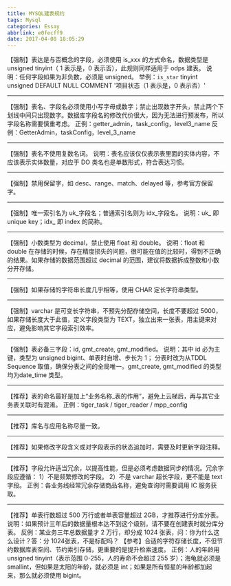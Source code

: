 ```yaml
---
title: MYSQL建表规约
tags: Mysql
categories: Essay
abbrlink: e0fecff9
date: 2017-04-08 18:05:29
---
```


【强制】表达是与否概念的字段，必须使用 is_xxx 的方式命名，数据类型是 unsigned tinyint（ 1 表示是，0 表示否），此规则同样适用于 odps 建表。
说明：任何字段如果为非负数，必须是 unsigned。
举例：`is_star` tinyint unsigned DEFAULT NULL COMMENT '项目状态（1 表示是，0 表示否）'
***
【强制】表名、字段名必须使用小写字母或数字；禁止出现数字开头，禁止两个下划线中间只出现数字。数据库字段名的修改代价很大，因为无法进行预发布，所以字段名称需要慎重考虑。
正例：getter_admin，task_config，level3_name
反例：GetterAdmin，taskConfig，level_3_name
***
【强制】表名不使用复数名词。
说明：表名应该仅仅表示表里面的实体内容，不应该表示实体数量，对应于 DO 类名也是单数形式，符合表达习惯。
***
【强制】禁用保留字，如 desc、range、match、delayed 等，参考官方保留字。
***
【强制】唯一索引名为 uk_字段名；普通索引名则为 idx_字段名。
说明：uk_ 即 unique key；idx_ 即 index 的简称。
***
【强制】小数类型为 decimal，禁止使用 float 和 double。
说明：float 和 double 在存储的时候，存在精度损失的问题，很可能在值的比较时，得到不正确的结果。如果存储的数据范围超过 decimal 的范围，建议将数据拆成整数和小数分开存储。
***
【强制】如果存储的字符串长度几乎相等，使用 CHAR 定长字符串类型。
***
【强制】varchar 是可变长字符串，不预先分配存储空间，长度不要超过 5000，如果存储长度大于此值，定义字段类型为 TEXT，独立出来一张表，用主键来对应，避免影响其它字段索引效率。
***
【强制】表必备三字段：id, gmt_create, gmt_modified。
说明：其中 id 必为主键，类型为 unsigned bigint、单表时自增、步长为 1； 分表时改为从TDDL Sequence 取值，确保分表之间的全局唯一。gmt_create, gmt_modified 的类型均为date_time 类型。
***
【推荐】表的命名最好是加上“业务名称_表的作用”，避免上云梯后，再与其它业务表关联时有混淆。
正例：tiger_task / tiger_reader / mpp_config
***
【推荐】库名与应用名称尽量一致。
***
【推荐】如果修改字段含义或对字段表示的状态追加时，需要及时更新字段注释。
***
【推荐】字段允许适当冗余，以提高性能，但是必须考虑数据同步的情况。冗余字段应遵循：
1）不是频繁修改的字段。
2）不是 varchar 超长字段，更不能是 text 字段。
正例：各业务线经常冗余存储商品名称，避免查询时需要调用 IC 服务获取。
***
【推荐】单表行数超过 500 万行或者单表容量超过 2GB，才推荐进行分库分表。
说明：如果预计三年后的数据量根本达不到这个级别，请不要在创建表时就分库分表。
反例：某业务三年总数据量才 2 万行，却分成 1024 张表，问：你为什么这么设计？答：分 1024张表，不是标配吗？
【参考】合适的字符存储长度，不但节约数据库表空间、节约索引存储，更重要的是提升检索速度。
正例：人的年龄用 unsigned tinyint（表示范围 0-255，人的寿命不会超过 255 岁）；海龟就必须是 smallint，但如果是太阳的年龄，就必须是 int；如果是所有恒星的年龄都加起来，那么就必须使用 bigint。
